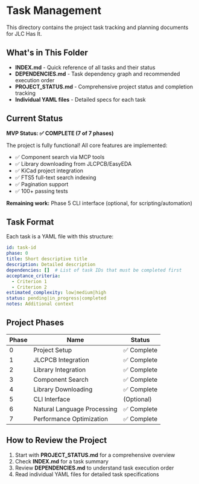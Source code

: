 # Task Management

This directory contains the project task tracking and planning documents for JLC Has It.

## What's in This Folder

- **INDEX.md** - Quick reference of all tasks and their status
- **DEPENDENCIES.md** - Task dependency graph and recommended execution order
- **PROJECT_STATUS.md** - Comprehensive project status and completion tracking
- **Individual YAML files** - Detailed specs for each task

## Current Status

**MVP Status: ✅ COMPLETE (7 of 7 phases)**

The project is fully functional! All core features are implemented:
- ✅ Component search via MCP tools
- ✅ Library downloading from JLCPCB/EasyEDA
- ✅ KiCad project integration
- ✅ FTS5 full-text search indexing
- ✅ Pagination support
- ✅ 100+ passing tests

**Remaining work:** Phase 5 CLI interface (optional, for scripting/automation)

## Task Format

Each task is a YAML file with this structure:

```yaml
id: task-id
phase: 0
title: Short descriptive title
description: Detailed description
dependencies: []  # List of task IDs that must be completed first
acceptance_criteria:
  - Criterion 1
  - Criterion 2
estimated_complexity: low|medium|high
status: pending|in_progress|completed
notes: Additional context
```

## Project Phases

| Phase | Name | Status |
|-------|------|--------|
| 0 | Project Setup | ✅ Complete |
| 1 | JLCPCB Integration | ✅ Complete |
| 2 | Library Integration | ✅ Complete |
| 3 | Component Search | ✅ Complete |
| 4 | Library Downloading | ✅ Complete |
| 5 | CLI Interface | (Optional) |
| 6 | Natural Language Processing | ✅ Complete |
| 7 | Performance Optimization | ✅ Complete |

## How to Review the Project

1. Start with **PROJECT_STATUS.md** for a comprehensive overview
2. Check **INDEX.md** for a task summary
3. Review **DEPENDENCIES.md** to understand task execution order
4. Read individual YAML files for detailed task specifications
